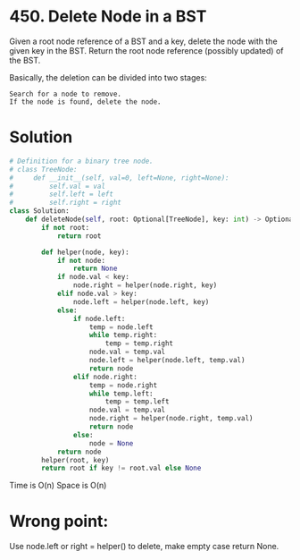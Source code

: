 # 450. Delete Node in a BST

Given a root node reference of a BST and a key, delete the node with the given key in the BST. Return the root node reference (possibly updated) of the BST.

Basically, the deletion can be divided into two stages:

    Search for a node to remove.
    If the node is found, delete the node.


# Solution

```Python
# Definition for a binary tree node.
# class TreeNode:
#     def __init__(self, val=0, left=None, right=None):
#         self.val = val
#         self.left = left
#         self.right = right
class Solution:
    def deleteNode(self, root: Optional[TreeNode], key: int) -> Optional[TreeNode]:
        if not root:
            return root

        def helper(node, key):
            if not node:
                return None
            if node.val < key:
                node.right = helper(node.right, key)
            elif node.val > key:
                node.left = helper(node.left, key)
            else:
                if node.left:
                    temp = node.left
                    while temp.right:
                        temp = temp.right
                    node.val = temp.val
                    node.left = helper(node.left, temp.val)
                    return node
                elif node.right:
                    temp = node.right
                    while temp.left:
                        temp = temp.left
                    node.val = temp.val
                    node.right = helper(node.right, temp.val)
                    return node
                else:
                    node = None
            return node
        helper(root, key)
        return root if key != root.val else None
```

Time is O(n) Space is O(n)
# Wrong point:
Use node.left or right = helper() to delete, make empty case return None.